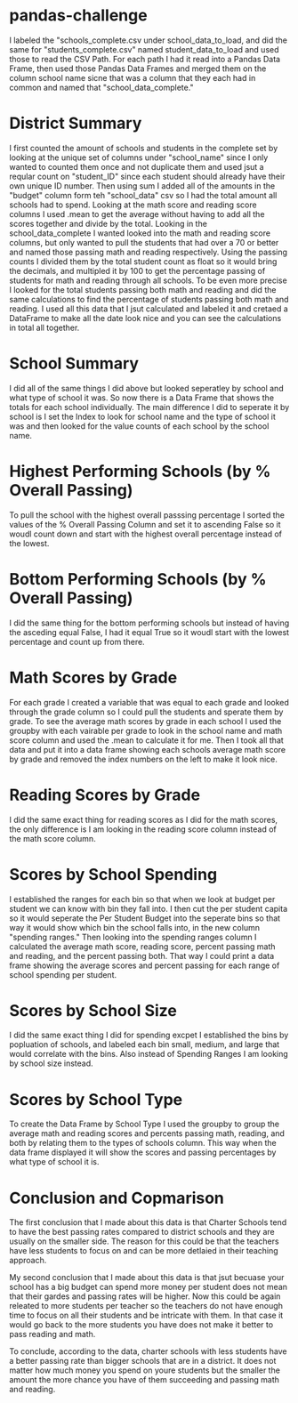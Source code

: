 # pandas-challenge

  I labeled the "schools_complete.csv under school_data_to_load, and did the same for "students_complete.csv" named student_data_to_load and used those to read the CSV Path. For each path I had it read into a Pandas Data Frame, then used those Pandas Data Frames and merged them on the column school name sicne that was a column that they each had in common and named that "school_data_complete."

# District Summary

  I first counted the amount of schools and students in the complete set by looking at the unique set of columns under "school_name" since I only wanted to counted them once and not duplicate them and used jsut a reqular count on "student_ID" since each student should already have their own unique ID number.  Then using sum I added all of the amounts in the "budget" column form teh "school_data" csv so I had the total amount all schools had to spend.  Looking at the math score and reading score columns I used .mean to get the average without having to add all the scores together and divide by the total. 
  Looking in the school_data_complete I wanted looked into the math and reading score columns, but only wanted to pull the students that had over a 70 or better and named those passing math and reading respectively.  Using the passing counts I divided them by the total student count as float so it would bring the decimals, and multipled it by 100 to get the percentage passing of students for math and reading through all schools. To be even more precise I looked for the total students passing both math and reading and did the same calculations to find the percentage of students passing both math and reading. I used all this data that I jsut calculated and labeled it and cretaed a DataFrame to make all the date look nice and you can see the calculations in total all together.

# School Summary

  I did all of the same things I did above but looked seperatley by school and what type of school it was.  So now there is a Data Frame that shows the totals for each school individually. The main difference I did to seperate it by school is I set the Index to look for school name and the type of school it was and then looked for the value counts of each school by the school name. 

# Highest Performing Schools (by % Overall Passing)

  To pull the school with the highest overall passsing percentage I sorted the values of the % Overall Passing Column and set it to ascending False so it woudl count down and start with the highest overall percentage instead of the lowest. 

# Bottom Performing Schools (by % Overall Passing)

  I did the same thing for the bottom performing schools but instead of having the asceding equal False, I had it equal True so it woudl start with the lowest percentage and count up from there.

# Math Scores by Grade

  For each grade I created a variable that was equal to each grade and looked through the grade column so I could pull the students and sperate them by grade.  To see the average math scores by grade in each school I used the groupby with each vairable per grade to look in the school name and math score column and used the .mean to calculate it for me.  Then I took all that data and put it into a data frame showing each schools average math score by grade and removed the index numbers on the left to make it look nice.

# Reading Scores by Grade

  I did the same exact thing for reading scores as I did for the math scores, the only difference is I am looking in the reading score column instead of the math score column.

# Scores by School Spending

  I established the ranges for each bin so that when we look at budget per student we can know with bin they fall into. I then cut the per student capita so it would seperate the Per Student Budget into the seperate bins so that way it would show which bin the school falls into, in the new column "spending ranges."  Then looking into the spending ranges column I calculated the average math score, reading score, percent passing math and reading, and the percent passing both. That way I could print a data frame showing the average scores and percent passing for each range of school spending per student. 

# Scores by School Size 

  I did the same exact thing I did for spending excpet I established the bins by popluation of schools, and labeled each bin small, medium, and large that would correlate with the bins. Also instead of Spending Ranges I am looking by school size instead.

# Scores by School Type

To create the Data Frame by School Type I used the groupby to group the average math and reading scores and percents passing math, reading, and both by relating them to the types of schools column.  This way when the data frame displayed it will show the scores and passing percentages by what type of school it is.

# Conclusion and Copmarison

  The first conclusion that I made about this data is that Charter Schools tend to have the best passing rates compared to district schools and they are usually on the smaller side. The reason for this could be that the teachers have less students to focus on and can be more detlaied in their teaching approach.  

  My second conclusion that I made about this data is that jsut becuase your school has a big budget can spend more money per student does not mean that their gardes and passing rates will be higher.  Now this could be again releated to more students per teacher so the teachers do not have enough time to focus on all their students and be intricate with them. In that case it would go back to the more students you have does not make it better to pass reading and math. 

To conclude, according to the data, charter schools with less students have a better passing rate than bigger schools that are in a district.  It does not matter how much money you spend on youre students but the smaller the amount the more chance you have of them succeeding and passing math and reading. 
